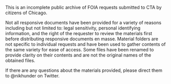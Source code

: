This is an incomplete public archive of FOIA requests submitted to CTA by citizens of Chicago.

Not all responsive documents have been provided for a variety of reasons including but not limited to: legal sensitivity, personal identifying information, and the right of the requester to review the materials first before distributing responsive documents en masse.
Material folders are not specific to individual requests and have been used to gather contents of the same variety for ease of access.
Some files have been renamed to provide clarity on their contents and are not the original names of the obtained files.

If there are any questions about the materials provided, please direct them to @nikhunder on Twitter.
